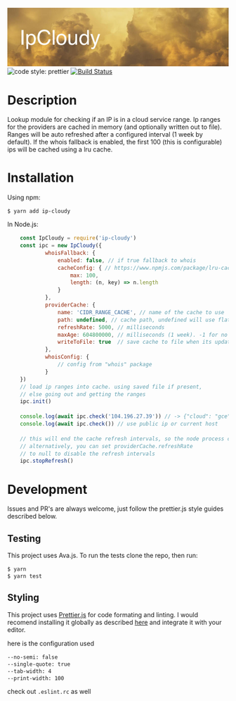 ![banner](https://github.com/mirusresearch/ipCloudy/blob/master/banner.jpg)
![code style: prettier](https://img.shields.io/badge/code_style-prettier-ff69b4.svg)
[![Build Status](https://travis-ci.org/mirusresearch/ipCloudy.svg?branch=master)](https://travis-ci.org/mirusresearch/ipCloudy)

# Description #
Lookup module for checking if an IP is in a cloud service range. Ip ranges for the providers are cached in memory (and optionally written out to file).
Ranges will be auto refreshed after a configured interval (1 week by default).
If the whois fallback is enabled, the first 100 (this is configurable) ips will be cached using a lru cache.

# Installation #
Using npm:

```
$ yarn add ip-cloudy
```

In Node.js:

```javascript
    const IpCloudy = require('ip-cloudy')
    const ipc = new IpCloudy({
            whoisFallback: {
                enabled: false, // if true fallback to whois
                cacheConfig: { // https://www.npmjs.com/package/lru-cache
                    max: 100,
                    length: (n, key) => n.length
                }
            },
            providerCache: {
                name: 'CIDR_RANGE_CACHE', // name of the cache to use
                path: undefined, // cache path, undefined will use flat-cache's default location
                refreshRate: 5000, // milliseconds
                maxAge: 604800000, // milliseconds (1 week). -1 for no maxAge
                writeToFile: true  // save cache to file when its update
            },
            whoisConfig: {
                // config from "whois" package
            }
    })
    // load ip ranges into cache. using saved file if present,
    // else going out and getting the ranges
    ipc.init()

    console.log(await ipc.check('104.196.27.39')) // -> {"cloud": "gce", "whois": null}
    console.log(await ipc.check()) // use public ip or current host

    // this will end the cache refresh intervals, so the node process can resolve
    // alternatively, you can set providerCache.refreshRate
    // to null to disable the refresh intervals
    ipc.stopRefresh()
```

# Development #
Issues and PR's are always welcome, just follow the prettier.js style guides described below.

## Testing ##
This project uses Ava.js. To run the tests clone the repo, then run:

```
$ yarn
$ yarn test
```

## Styling ##

This project uses [Prettier.js](https://prettier.io/) for code formating and linting. I would recomend installing it globally as described [here](https://prettier.io/docs/en/install.html) and integrate it with your editor.

here is the configuration used

```
--no-semi: false
--single-quote: true
--tab-width: 4
--print-width: 100
```

check out `.eslint.rc` as well
